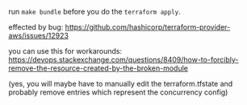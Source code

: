 run `make bundle` before you do the `terraform apply`. 

effected by bug: https://github.com/hashicorp/terraform-provider-aws/issues/12923


you can use this for workarounds: https://devops.stackexchange.com/questions/8409/how-to-forcibly-remove-the-resource-created-by-the-broken-module

(yes, you will maybe have to manually edit the terraform.tfstate and probably remove entries which represent the concurrency config)

